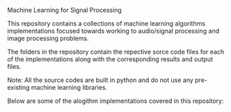 Machine Learning for Signal Processing

This repository contains a collections of machine learning algorithms implementations focused towards working to audio/signal processing and 
image processing problems.

The folders in the repository contain the repective sorce code files for each of the implementations along with the corresponding results and output files.

Note: All the source codes are built in python and do not use any pre-existing machine learning libraries.


Below are some of the alogithm implementations covered in this repository:

